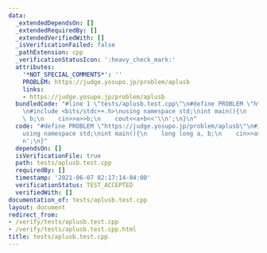 ```yaml
---
data:
  _extendedDependsOn: []
  _extendedRequiredBy: []
  _extendedVerifiedWith: []
  _isVerificationFailed: false
  _pathExtension: cpp
  _verificationStatusIcon: ':heavy_check_mark:'
  attributes:
    '*NOT_SPECIAL_COMMENTS*': ''
    PROBLEM: https://judge.yosupo.jp/problem/aplusb
    links:
    - https://judge.yosupo.jp/problem/aplusb
  bundledCode: "#line 1 \"tests/aplusb.test.cpp\"\n#define PROBLEM \"https://judge.yosupo.jp/problem/aplusb\"\
    \n#include <bits/stdc++.h>\nusing namespace std;\nint main(){\n    long long a,\
    \ b;\n    cin>>a>>b;\n    cout<<a+b<<'\\n';\n}\n"
  code: "#define PROBLEM \"https://judge.yosupo.jp/problem/aplusb\"\n#include <bits/stdc++.h>\n\
    using namespace std;\nint main(){\n    long long a, b;\n    cin>>a>>b;\n    cout<<a+b<<'\\\
    n';\n}"
  dependsOn: []
  isVerificationFile: true
  path: tests/aplusb.test.cpp
  requiredBy: []
  timestamp: '2021-06-07 02:17:14-04:00'
  verificationStatus: TEST_ACCEPTED
  verifiedWith: []
documentation_of: tests/aplusb.test.cpp
layout: document
redirect_from:
- /verify/tests/aplusb.test.cpp
- /verify/tests/aplusb.test.cpp.html
title: tests/aplusb.test.cpp
---
```

